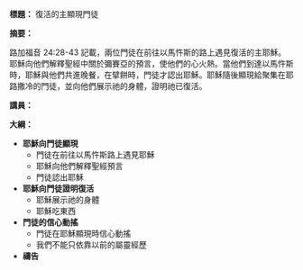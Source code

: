 **標題：** 復活的主顯現門徒

**摘要：**

路加福音 24:28-43 記載，兩位門徒在前往以馬忤斯的路上遇見復活的主耶穌。耶穌向他們解釋聖經中關於彌賽亞的預言，使他們的心火熱。當他們到達以馬忤斯時，耶穌與他們共進晚餐，在擘餅時，門徒才認出耶穌。耶穌隨後顯現給聚集在耶路撒冷的門徒，並向他們展示祂的身體，證明祂已復活。

**講員：**

**大綱：**

* **耶穌向門徒顯現**
    * 門徒在前往以馬忤斯路上遇見耶穌
    * 耶穌向他們解釋聖經預言
    * 門徒認出耶穌
* **耶穌向門徒證明復活**
    * 耶穌展示祂的身體
    * 耶穌吃東西
* **門徒的信心動搖**
    * 門徒在耶穌顯現時信心動搖
    * 我們不能只依靠以前的屬靈經歷
* **禱告**